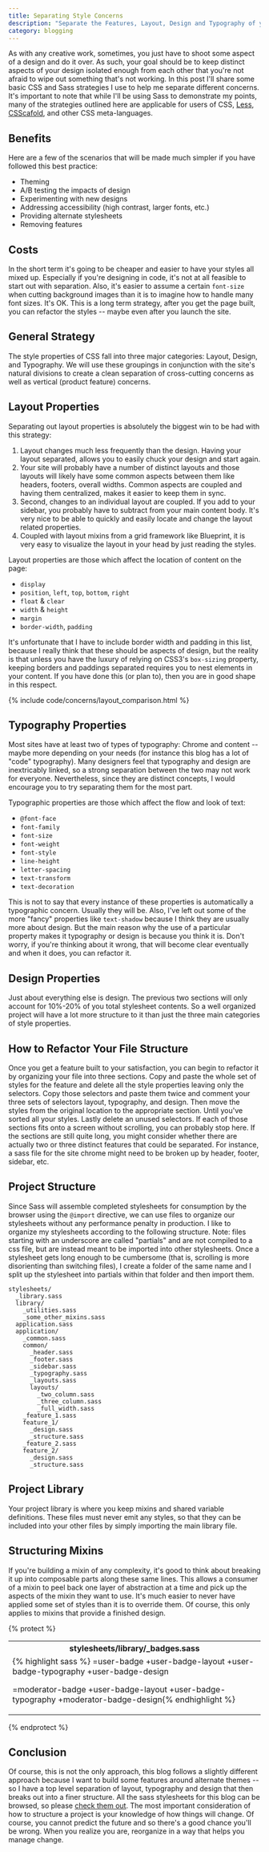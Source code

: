 ```yaml
---
title: Separating Style Concerns
description: "Separate the Features, Layout, Design and Typography of your site's styles for clarity and ease of maintenance."
category: blogging
---
```

As with any creative work, sometimes, you just have to shoot some aspect of a design and do it over. As such, your goal should be to keep distinct aspects of your design isolated enough from each other that you're not afraid to wipe out something that's not working. In this post I'll share some basic CSS and Sass strategies I use to help me separate different concerns. It's important to note that while I'll be using Sass to demonstrate my points, many of the strategies outlined here are applicable for users of CSS, [Less](http://lesscss.org), [CSScafold](http://github.com/anthonyshort/csscaffold), and other CSS meta-languages.

Benefits
--------

Here are a few of the scenarios that will be made much simpler if you have followed this best practice:

* Theming
* A/B testing the impacts of design
* Experimenting with new designs
* Addressing accessibility (high contrast, larger fonts, etc.)
* Providing alternate stylesheets
* Removing features

Costs
-----

In the short term it's going to be cheaper and easier to have your styles all mixed up. Especially if you're designing in code, it's not at all feasible to start out with separation. Also, it's easier to assume a certain `font-size` when cutting background images than it is to imagine how to handle many font sizes. It's OK. This is a long term strategy, after you get the page built, you can refactor the styles -- maybe even after you launch the site.

General Strategy
----------------

The style properties of CSS fall into three major categories: Layout, Design, and Typography. We will use these groupings in conjunction with the site's natural divisions to create a clean separation of cross-cutting concerns as well as vertical (product feature) concerns.

Layout Properties
-----------------

Separating out layout properties is absolutely the biggest win to be had with this strategy:

1. Layout changes much less frequently than the design. Having your layout separated, allows you to easily chuck your design and start again.
2. Your site will probably have a number of distinct layouts and those layouts will likely have some common aspects between them like headers, footers, overall widths. Common aspects are coupled and having them centralized, makes it easier to keep them in sync.
3. Second, changes to an individual layout are coupled. If you add to your sidebar, you probably have to subtract from your main content body. It's very nice to be able to quickly and easily locate and change the layout related properties.
4. Coupled with layout mixins from a grid framework like Blueprint, it is very easy to visualize the layout in your head by just reading the styles.

Layout properties are those which affect the location of content on the page:

* `display`
* `position`, `left`, `top`, `bottom`, `right`
* `float` & `clear`
* `width` & `height`
* `margin`
* `border-width`, `padding`

It's unfortunate that I have to include border width and padding in this list, because I really think that these should be aspects of design, but the reality is that unless you have the luxury of relying on CSS3's `box-sizing` property, keeping borders and paddings separated requires you to nest elements in your content. If you have done this (or plan to), then you are in good shape in this respect.

{% include code/concerns/layout_comparison.html %}

Typography Properties
---------------------

Most sites have at least two of types of typography: Chrome and content -- maybe more depending on your needs (for instance this blog has a lot of "code" typography). Many designers feel that typography and design are inextricably linked, so a strong separation between the two may not work for everyone. Nevertheless, since they are distinct concepts, I would encourage you to try separating them for the most part.

Typographic properties are those which affect the flow and look of text:

* `@font-face`
* `font-family`
* `font-size`
* `font-weight`
* `font-style`
* `line-height`
* `letter-spacing`
* `text-transform`
* `text-decoration`

This is not to say that every instance of these properties is automatically a typographic concern. Usually they will be. Also, I've left out some of the more "fancy" properties like `text-shadow` because I think they are usually more about design. But the main reason why the use of a particular property makes it typography or design is because you think it is. Don't worry, if you're thinking about it wrong, that will become clear eventually and when it does, you can refactor it.

Design Properties
-----------------

Just about everything else is design. The previous two sections will only account for 10%-20% of you total stylesheet contents. So a well organized project will have a lot more structure to it than just the three main categories of style properties.

How to Refactor Your File Structure
-----------------------------------

Once you get a feature built to your satisfaction, you can begin to refactor it by organizing your file into three sections. Copy and paste the whole set of styles for the feature and delete all the style properties leaving only the selectors. Copy those selectors and paste them twice and comment your three sets of selectors layout, typography, and design. Then move the styles from the original location to the appropriate section. Until you've sorted all your styles. Lastly delete an unused selectors. If each of those sections fits onto a screen without scrolling, you can probably stop here. If the sections are still quite long, you might consider whether there are actually two or three distinct features that could be separated. For instance, a sass file for the site chrome might need to be broken up by header, footer, sidebar, etc. 

Project Structure
-----------------

Since Sass will assemble completed stylesheets for consumption by the browser using the `@import` directive, we can use files to organize our stylesheets without any performance penalty in production. I like to organize my stylesheets according to the following structure. Note: files starting with an underscore are called "partials" and are not compiled to a css file, but are instead meant to be imported into other stylesheets. Once a stylesheet gets long enough to be cumbersome (that is, scrolling is more disorienting than switching files), I create a folder of the same name and I split up the stylesheet into partials within that folder and then import them.

    stylesheets/
      _library.sass
      library/
        _utilities.sass
        _some_other_mixins.sass
      application.sass
      application/
        _common.sass
        common/
          _header.sass
          _footer.sass
          _sidebar.sass
          _typography.sass
          _layouts.sass
          layouts/
            _two_column.sass
            _three_column.sass
            _full_width.sass
        _feature_1.sass
        feature_1/
          _design.sass
          _structure.sass
        _feature_2.sass
        feature_2/
          _design.sass
          _structure.sass

Project Library
---------------

Your project library is where you keep mixins and shared variable definitions. These files must never emit any styles, so that they can be included into your other files by simply importing the main library file.

Structuring Mixins
------------------

If you're building a mixin of any complexity, it's good to think about breaking it up into composable parts along these same lines. This allows a consumer of a mixin to peel back one layer of abstraction at a time and pick up the aspects of the mixin they want to use. It's much easier to never have applied some set of styles than it is to override them. Of course, this only applies to mixins that provide a finished design.

{% protect %}
<div class="code-wrapper">
<table class="comparison side-by-side">
  <tr>
    <th class="window-title">stylesheets/library/_badges.sass</th>
  </tr>
  <tr>
    <td valign="top" class="window editor">
{% highlight sass %}
=user-badge
  +user-badge-layout
  +user-badge-typography
  +user-badge-design

=moderator-badge
  +user-badge-layout
  +user-badge-typography
  +moderator-badge-design{% endhighlight %}
    </td>
  </tr>
</table>
</div>
{% endprotect %}

Conclusion
----------

Of course, this is not the only approach, this blog follows a slightly different approach because I want to build some features around alternate themes -- so I have a top level separation of layout, typography and design that then breaks out into a finer structure. All the sass stylesheets for this blog can be browsed, so please [check them out](/highlighted/stylesheets/screen.sass.html). The most important consideration of how to structure a project is your knowledge of how things will change. Of course, you cannot predict the future and so there's a good chance you'll be wrong. When you realize you are, reorganize in a way that helps you manage change. 
